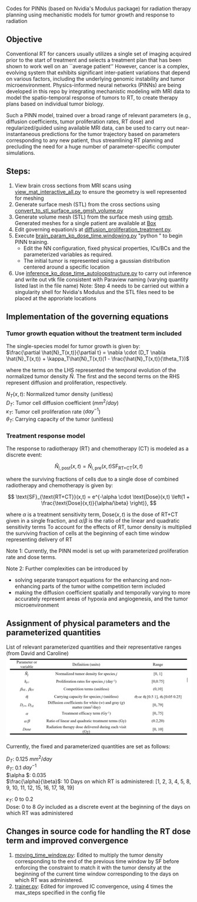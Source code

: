 Codes for PINNs (based on Nvidia's Modulus package) for radiation therapy planning using mechanistic models for tumor growth and response to radiation

## Objective

Conventional RT for cancers usually utilizes a single set of imaging acquired prior to the start of treatment and selects a treatment plan that has been shown to work well 
on an ``average patient'' However, cancer is a complex, evolving system that exhibits
significant inter-patient variations that depend on various factors, 
including the underlying genomic instability and tumor microenvironment. 
Physics-informed neural networks (PINNs) are being developed in this repo by integrating 
mechanistic modeling with MRI data to model the spatio-temporal response of 
tumors to RT, to create therapy plans based on individual tumor biology. 

Such a PINN model, trained over a broad range of relevant parameters 
(e.g., diffusion coefficients, tumor proliferation rates, RT dose) and 
regularized/guided using available MRI data, 
can be used to carry out near-instantaneous predictions for the tumor trajectory 
based on parameters corresponding to any new patient, 
thus streamlining RT planning and precluding the need for a huge number of 
parameter-specific computer simulations.

## Steps:

1. View brain cross sections from MRI scans using [view_mat_interactive_all.py](https://github.com/tnnandi/modulus_radiation_therapy/blob/main/view_mat_interactive_all.py) to ensure the geometry is well represented for meshing
2. Generate surface mesh (STL) from the cross sections using [convert_to_stl_surface_use_gmsh_volume.py](https://github.com/tnnandi/modulus_radiation_therapy/blob/main/convert_to_stl_surface_use_gmsh_volume.py) 
3. Generate volume mesh (STL) from the surface mesh using [gmsh](https://gmsh.info/). Generated meshes for a single patient are available at [Box](https://anl.box.com/s/tlyfb74wyuma0jm4zha8zfrwcspxshlb)
4. Edit governing equation/s at [diffusion_proliferation_treatment.py](https://github.com/tnnandi/modulus_radiation_therapy/blob/main/modulus-sym/examples/brain_RT/diffusion_proliferation_treatment.py). 
5. Execute [brain_param_kp_dose_time.windowing.py](https://github.com/tnnandi/modulus_radiation_therapy/blob/main/modulus-sym/examples/brain_RT/brain_param_kp_dose_time.windowing.py)  "python " to begin PINN training. 
   - Edit the NN configuration, fixed physical properties, ICs/BCs and the parameterized variables as required.
   - The initial tumor is represented using a gaussian distribution centered around a specific location 
6. Use [inference_kp_dose_time_autoloopstructure.py](https://github.com/tnnandi/modulus_radiation_therapy/blob/main/modulus-sym/examples/brain_RT/inference_kp_dose_time_autoloopstructure.py) to carry out inference and write out vtk file consistent with Paraview naming (varying quantity listed last in the file name)
Note: Step 4 needs to be carried out within a singularity shell for Nvidia's Modulus and the STL files need to be placed at the approriate locations 

## Implementation of the governing equations

### Tumor growth equation without the treatment term included
The single-species model for tumor growth is given by:\
$\frac{\partial \hat{N}_T(x,t)}{\partial t} = \nabla \cdot (D_T \nabla \hat{N}_T(x,t)) + \kappa_T\hat{N}_T(x,t)(1 - \frac{\hat{N}_T(x,t)}{\theta_T})$

where the terms on the LHS represented the temporal evolution of the normalized tumor density $\hat{N}$. The first and the second terms on the RHS represent diffusion and proliferation, respectively. 


${N}_T(x,t)$: Normalized tumor density (unitless) \
$D_T$: Tumor cell diffusion coefficient ($mm^2/day$)\
$\kappa_T$: Tumor cell proliferation rate ($day^{-1}$) \
$\theta_T$: Carrying capacity of the tumor (unitless)

### Treatment response model
The response to radiotherapy (RT) and chemotherapy (CT) is modeled as a discrete event:

```math
\hat{N}_{i,\text{post}}(x,t) = \hat{N}_{i,\text{pre}}(x,t) \text{SF}_{\text{RT+CT}}(x,t)
```
where the surviving fractions of cells due to a single dose of combined radiotherapy and chemotherapy is given by: 

$$
\text{SF}_{\text{RT+CT}}(x,t) = e^{-\alpha \cdot \text{Dose}(x,t) \left(1 + \frac{\text{Dose}(x,t)}{\alpha/\beta} \right)}, 
$$

where $\alpha$ is a treatment sensitivity term, $\text{Dose}(x,t)$ is the dose of RT+CT given in a single fraction, and $\alpha/\beta$ is the ratio of the linear and quadratic sensitivity terms <!-- set to a fixed value of 5.6 Gy. -->
To account for the effects of RT, tumor density is multiplied the surviving fraction of cells at the beginning of each time window representing delivery of RT 

Note 1: Currently, the PINN model is set up with parameterized proliferation rate and dose terms. 

Note 2: Further complexities can be introduced by 
- solving separate transport equations for the enhancing and non-enhancing parts of the tumor withe competition term included 
- making the diffusion coefficient spatially and temporally varying to more accurately represent areas of hypoxia and angiogenesis, and the tumor microenvironment 
## Assignment of physical parameters and the parameterized quantities

List of relevant parameterized quantities and their representative ranges (from David and Caroline)
![img.png](img.png)

Currently, the fixed and parameterized quantities are set as follows:

$D_T$:  0.125 $mm^2/day$\
$\theta_T$: 0.1 $day^{-1}$ \
$\alpha $: 0.035 \
$\frac{\alpha}{\beta}$: 10 
Days on which RT is administered: [1, 2, 3, 4, 5, 8, 9, 10, 11, 12, 15, 16, 17, 18, 19]

$\kappa_T$: 0 to 0.2 \
Dose: 0 to 8 $Gy$ included as a discrete event at the beginning of the days on which RT was administered

## Changes in source code for handling the RT dose term and improved convergence
1. [moving_time_window.py](https://github.com/tnnandi/modulus_radiation_therapy/blob/main/modulus-sym/examples/brain_RT/moving_time_window.py#L106): Edited to multiply the tumor density corresponding to the end of the previous time window by SF before enforcing the constraint to match it with the tumor density at the beginning of the current time window corresponding to the days on which RT was administered.
2. [trainer.py](https://github.com/tnnandi/modulus_radiation_therapy/blob/main/modulus-sym/examples/brain_RT/trainer.py#L422): Edited for improved IC convergence, using 4 times the max_steps specified in the config file

